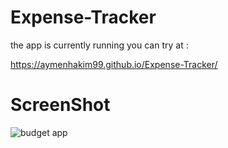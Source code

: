 # Expense-Tracker

the app is currently running you can try at :

https://aymenhakim99.github.io/Expense-Tracker/

# ScreenShot

![budget app](https://user-images.githubusercontent.com/67188835/216522339-c0bb648d-219f-484e-9245-4f8de14e76f5.PNG)
